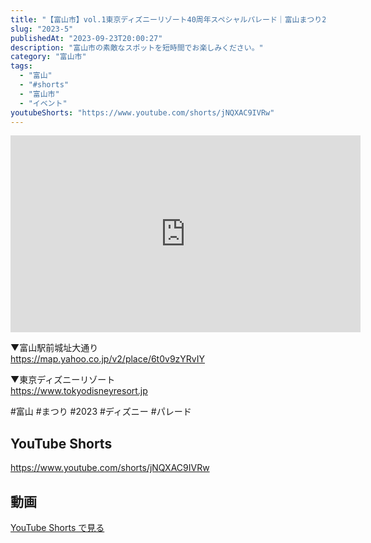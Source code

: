 ```yaml
---
title: "【富山市】vol.1東京ディズニーリゾート40周年スペシャルパレード｜富山まつり2023 #shorts"
slug: "2023-5"
publishedAt: "2023-09-23T20:00:27"
description: "富山市の素敵なスポットを短時間でお楽しみください。"
category: "富山市"
tags: 
  - "富山"
  - "#shorts"
  - "富山市"
  - "イベント"
youtubeShorts: "https://www.youtube.com/shorts/jNQXAC9IVRw"
---
```


<iframe width="560" height="315" src="https://www.youtube.com/embed/__kdkbAAY-A" frameborder="0" allowfullscreen></iframe>

▼富山駅前城址大通り<br />
https://map.yahoo.co.jp/v2/place/6t0v9zYRvIY

▼東京ディズニーリゾート<br />
https://www.tokyodisneyresort.jp

#富山 #まつり #2023 #ディズニー #パレード

## YouTube Shorts

https://www.youtube.com/shorts/jNQXAC9IVRw

## 動画

[YouTube Shorts で見る](https://www.youtube.com/shorts/jNQXAC9IVRw)

